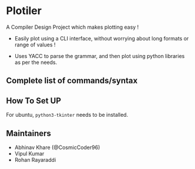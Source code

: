 # Plotiler

A Compiler Design Project which makes plotting easy ! 

* Easily plot using a CLI interface, without worrying about long formats or range of values ! 

* Uses YACC to parse the grammar, and then plot using python  libraries as per the needs.


## Complete list of commands/syntax 


## How To Set UP

For ubuntu, `python3-tkinter` needs to be installed.

## Maintainers
* Abhinav Khare (@CosmicCoder96)
* Vipul Kumar
* Rohan Rayaraddi

